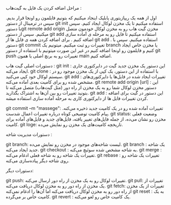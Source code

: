 مراحل اضافه کردن یک فایل به گیت‌هاب :

اول از همه یک ریپازیتوری پابلیک اینجاد میکنیم که بتونیم فایلمون رو اونجا قرار بدیم.
سپس در ترمینال از دستور git init  استفاده میکنیم تا یک مخزن لوکال ایجاد کنیم.
سپس با دستورgit remote add origin  مخزن گیت هاب رو به مخزن لوکال خودمون متصل میکنیم. 
سپس از دستور git add استفاده میکنیم تا فایل رو به مرحله ی آماده سازی اضافه کنیم .
برای اضافه کردن همه ی فایل ها از git add . استفاده میکنیم. 
سپس با دستور git commit تغییرات رو ثبت میکنیم.
میتونیم یک branch  یا مخزن خاص ایجاد کنیم و فایلمون رو اونجا اضافه کنیم در غیر این صورت میتونیم با استفاده از دستور git push تغییرات رو به برنچ اصلی یا همون main اضافه کنیم.

دستورات اصلی گیت هاب :
git init : 
این دستور یک مخزن جدید گیت در دایرکتوری جاری ایجاد می‌کنه.
git clone <repository address >:
با استفاده از این دستور، یک کپی از یک مخزن موجود رو در سیستم لوکال خود کپی می‌کنید. 
git add <your file >:
تغییرات ایجاد شده در فایل‌ها یا دایرکتوری‌های مشخص شده رو برای کامیت بعدی آماده می‌کنه.
git remote add origin [url] :
این دستور مخزن لوکال شما رو به یک مخزن از راه دور (مثل گیت‌هاب) متصل می‌کنه تا بتونید تغییرات رو بین آن‌ها به اشتراک بگذارید.
git add :
این دستور در گیت برای اضافه کردن تغییرات فایل ها از دایرکتوری کاری به مرحله آماده سازی استفاده میشه.

git commit –m "massege":
تغییرات آماده شده رو در یک کامیت جدید ذخیره می‌کنه. پیام کامیت توضیحی کوتاه درباره تغییرات اعمال شدست.
git status:
وضعیت فعلی مخزن رو نشان می‌ده، از جمله فایل‌های تغییر یافته، فایل‌های جدید و فایل‌های آماده برای کامیت.
git loge:
تاریخچه کامیت‌های یک مخزن رو نمایش می‌ده.



دستورات مدیریت شاخه :


git branch:
لیست شاخه‌های موجود در مخزن رو نمایش می‌ده.
git branch <new branch name>:
یک شاخه جدید ایجاد می‌کنه.
git checkout <branch name >:
به شاخه مشخص شده سوئیچ می‌کنه.
git merge <branch name>:	
تغییرات یک شاخه رو به شاخه فعلی ادغام می‌کنه.
git rebase <branch name>:
تغییرات یک شاخه رو روی شاخه دیگر پیاده‌سازی می‌کنه.



دستورات دیگر:


git push:
تغییرات لوکال رو به یک مخزن از راه دور ارسال می‌کنه.
git pull:
تغییرات از یک مخزن از راه دور رو به مخزن لوکال دریافت می‌کنه.
git fetch:
تغییرات از یک مخزن از راه دور رو به مخزن لوکال دریافت می‌کنه اما آن‌ها را ادغام نمی‌کنه
git reset <commit>:
به یک کامیت خاص بر می‌گرده.
git revert <commit>:
یک کامیت خاص رو لغو می‌کنه.



